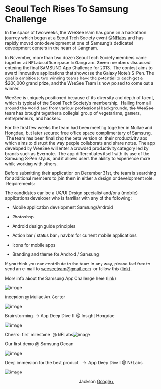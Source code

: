 Seoul Tech Rises To Samsung Challenge
=====================================

In the space of two weeks, the WeeSeeTeam has gone on a hackathon
journey which began at a Seoul Tech Society event
@[NFlabs](http://www.nflabs.com/) and has rapidly moved onto development
at one of Samsung’s dedicated development centers in the heart of
Gangnam.

In November, more than two dozen Seoul Tech Society members came
together at NFLabs office space in Gangnam. Seven members discussed
entering the final SAMSUNG App Challenge for 2013.  The contest aims to
award innovative applications that showcase the Galaxy Note’s S-Pen. The
goal is ambitious: two winning teams have the potential to each get a
\$200,000 grand prize, and the WeeSee Team is now poised to come out a
winner.

WeeSee is uniquely positioned because of its diversity and depth of
talent, which is typical of the Seoul Tech Society’s membership.
 Hailing from all around the world and from various professional
backgrounds, the WeeSee team has brought together a collegial group of
vegetarians, gamers, entrepreneurs, and hackers.

For the first few weeks the team had been meeting together in Mullae and
Hongdae, but later secured free office space complimentary of Samsung.
 The team has been finalizing the beta version of  their productivity
app which aims to disrupt the way people collaborate and share notes.
The app developed by WeeSee will enter a crowded productivity category
led by brands such as Evernote.  The app differentiates itself with its
use of the Samsung S-Pen stylus, and it allows users the ability to
experience more while working with others.

Before submitting their application on December 31st, the team is
searching for additional members to join them in either a design or
development role.  Requirements:

The candidates can be a UX/UI Design specialist and/or a (mobile)
applications developer who is familiar with any of the following:

- Mobile application development Samsung/Android

- Photoshop

- Android design guide principles

- Action bar / status bar / navbar for current mobile applications

- Icons for mobile apps

- Branding and theme for Android / Samsung

If you think you can contribute to the team in any way, please feel free
to send an e-mail to <weeseeteam@gmail.com>  or follow this
([link](http://www.meetup.com/seoul-tech-society/messages/boards/thread/40367552#113451732)).
 

More info about the Samsung App Challenge here
([link](http://developer.samsung.com/ssac2013/note/aboutTheChallenge.do))

![image](https://lh3.googleusercontent.com/xQIgrpMLSuyFnO75mQUeFOKR5lBiQ_kj08eO1IWmFNM7PYeVnMo6I-JpvmZyO9RkbVFk9Vndu3BSKd91t21IqB9-MilG5ENygc6lJDWdqE8ahOj2IxEhr-rQCQ)

Inception @ Mullae Art Center

![image](https://lh3.googleusercontent.com/WVVUTctvcvzM8gIRTNB0LSMlkiYndtqXmhc60DMpy2s8Nq4olns-pslBj-5XMqtkoBf2n_K-D-_mKD8_tmxAtZBaI82weDNjaQ1gjoR47QaUfMZDmJvDrdtV7w)

Brainstorming  → App Deep Dive II  @ Insight Hongdae

![image](https://lh3.googleusercontent.com/lLXIXgt9LDO0hiMHhvu6EG938CpKou4Qz1PWwvRTrh2DfwIjwslOUPGeA30WSVcsGeRIooRVCqTOR5IP8ZUUX4C8bYZqjzWK04wvHV2-vNk5BplJWfzQ4EFZdA)

Cheers: first milestone  @
NFLabs![image](https://lh6.googleusercontent.com/fCzX3pYGxn36vK8Nd53ZLhrE0bF75t1ul1cx8ZMhamRFhqfqO1cuByw1OQI_jzhzVfYAxYyKQPANcb_z7IP3KSX3WEUaqR1dDBRCDYKLmnsScu9sh7KB3vwm3w)

Our first demo @ Samsung Ocean

![image](https://lh4.googleusercontent.com/OHz8t5pQ1sYzsg3t79s8-GxhF9s99SbiBUsHUhrmitN_rPdVFXFx9V1bODtjOML1nlAdfJKbwepCt24nbUfS7wbQ4AB9zhDSrFYywBpNYQGRaLsP8KMBJWSZ9Q)

Deep immersion for the best product   →  App Deep Dive I @ NFLabs

![image](https://lh4.googleusercontent.com/N6fBPGlzAmwYUoc6SazOE4BteT0iGMSQ33W4_gS2mRYM0IPlW3rkDw43X8R7MAUJWX2vFJdX7VuVBCPYnhPMbkQXvJExRetw2xEb3bBrqBiNumYxIOWZPXF6-g)

                                                              Jackson
[Google+](https://plus.google.com/113799495386801196546)


